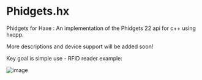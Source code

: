 # Phidgets.hx
Phidgets for Haxe : An implementation of the Phidgets 22 api for c++ using hxcpp.

More descriptions and device support will be added soon!



Key goal is simple use - RFID reader example: 

![image](https://user-images.githubusercontent.com/1677550/109635522-c5b98c00-7b4a-11eb-9824-c03c7240ca84.png)

